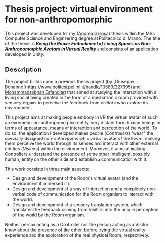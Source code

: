 # Thesis project: virtual environment for non-anthropomorphic

This project was developed for my ([Andrea Gerosa](https://github.com/Jerry98x)) thesis within the MSc Computer Science and Engineering degree at Politecnico di Milano. The title of the thesis is ___Being the Room: Embodiment of Living Spaces as Non-Anthropomorphic Avatars in Virtual Reality___ and consists of an application developed in Unity.

## Description

The project builds upon a previous thesis project (by [Giuseppe Bonanno[(https://www.politesi.polimi.it/handle/10589/227395) and [Mohammadsobhan Esfandiar](https://www.politesi.polimi.it/handle/10589/227725)) that aimed at studying the interaction with a living social being created in the form of a mechatronic room provided with sensory organs to perceive the feedback from _Visitors_ who explore its environment.

This project aims at making people embody in VR the virtual avatar of such an exremely non-anthropomorphic entity, very distant form human beings in terms of appearance, means of interaction and perception of the world. To do so, the application I developed makes people (_Controllers_) "wear" the specially designed non-anthropomorphic virtual avatar of the Room, making them perceive the world through its senses and interact with other external entities (_Visitors_) within the environment. Moreover, it aims at making Controllers understand the presence of some other intelligent, possibly human, entity on the other side and establish a communication with it.

This work consists in three main aspects:
* Design and development of the Room's virtual avatar (and the environment it immersed in).
* Design and development of a way of interaction and a completely non-verbal code of communication for the Room organism to interact with the world.
* Design and development of a sensory translation system, which translates the feedback coming from Visitors into the unique perception of the world by the Room organism.

Neither person acting as a Controller nor the person acting as a Visitor know about the presence of the other, before trying the virtual reality experience and the exploration of the real physical Room, respectively.
